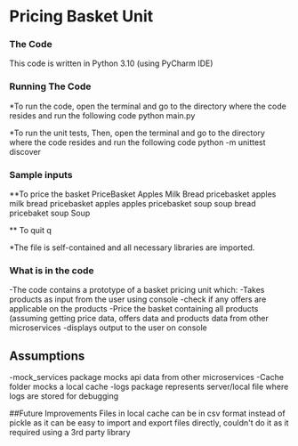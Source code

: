 # Pricing Basket Unit

### The Code

This code is written in Python 3.10 (using PyCharm IDE)

### Running The Code
*To run the code, open the terminal and go to the directory where the code resides and run the following code
 python main.py

*To run the unit tests,  Then, open the terminal and go to the directory where the code resides and run the following code
python -m unittest discover

### Sample inputs
**To price the basket
PriceBasket Apples Milk Bread
pricebasket apples milk bread
pricebasket apples apples
pricebasket soup soup bread
pricebaket soup Soup

** To quit
q

*The file is self-contained and all necessary libraries are imported.


### What is in the code
-The code contains a prototype of a basket pricing unit which:
-Takes products as input from the user using console
-check if any offers are applicable on the products
-Price the basket containing all products (assuming getting price data, offers data and products data from other microservices
-displays output to the user on console

## Assumptions
-mock_services package mocks api data from other microservices
-Cache folder mocks a local cache
-logs package represents server/local file where logs are stored for debugging

##Future Improvements
Files in local cache can be in csv format instead of pickle as it can be easy to import and export files directly, couldn't do it as it
required using a 3rd party library

